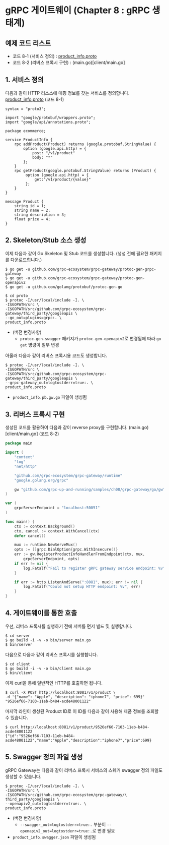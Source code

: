# gRPC 게이트웨이 (Chapter 8 : gRPC 생태계)

## 예제 코드 리스트
- 코드 8-1 (서비스 정의) : [product_info.proto](proto/product_info.proto)
- 코드 8-2 (리버스 프록시 구현) : (main.go)[client/main.go]

## 1. 서비스 정의
다음과 같이 HTTP 리소스에 매핑 정보를 갖는 서비스를 정의합니다. [product_info.proto](proto/product_info.proto) (코드 8-1)
```
syntax = "proto3";

import "google/protobuf/wrappers.proto";
import "google/api/annotations.proto";

package ecommerce;

service ProductInfo {
    rpc addProduct(Product) returns (google.protobuf.StringValue) {
        option (google.api.http) = {
            post: "/v1/product"
            body: "*"
        };
    }
    rpc getProduct(google.protobuf.StringValue) returns (Product) {
         option (google.api.http) = {
             get:"/v1/product/{value}"
         };
    }
}

message Product {
    string id = 1;
    string name = 2;
    string description = 3;
    float price = 4;
}
```

## 2. Skeleton/Stub 소스 생성

이제 다음과 같이 Go Skeleton 및 Stub 코드를 생성합니다. (생성 전에 필요한 패키지를 다운로드힙니다.)

```shell
$ go get -u github.com/grpc-ecosystem/grpc-gateway/protoc-gen-grpc-gateway
$ go get -u github.com/grpc-ecosystem/grpc-gateway/protoc-gen-openapiv2
$ go get -u github.com/golang/protobuf/protoc-gen-go

$ cd proto
$ protoc -I/usr/local/include -I. \
-I$GOPATH/src \
-I$GOPATH/src/github.com/grpc-ecosystem/grpc-gateway/third_party/googleapis \
--go_out=plugins=grpc:. \
product_info.proto
```
- (버전 변경사항)
    - `protoc-gen-swagger` 패키지가 `protoc-gen-openapiv2`로 변경됨에 따라 `go get` 명령이 일부 변경

아울러 다음과 같이 리버스 프록시용 코드도 생성합니다.
```shell
$ protoc -I/usr/local/include -I. \
-I$GOPATH/src \
-I$GOPATH/src/github.com/grpc-ecosystem/grpc-gateway/third_party/googleapis \
--grpc-gateway_out=logtostderr=true:. \
product_info.proto
```
- `product_info.pb.gw.go` 파일이 생성됨


## 3. 리버스 프록시 구현
생성된 코드를 활용하여 다음과 같이 reverse proxy를 구현합니다. (main.go)[client/main.go] (코드 8-2)

```go
package main

import (
	"context"
	"log"
	"net/http"

	"github.com/grpc-ecosystem/grpc-gateway/runtime"
	"google.golang.org/grpc"

    gw "github.com/grpc-up-and-running/samples/ch08/grpc-gateway/go/gw"
)

var (
	grpcServerEndpoint = "localhost:50051"
)

func main() {
	ctx := context.Background()
	ctx, cancel := context.WithCancel(ctx)
	defer cancel()

	mux := runtime.NewServeMux()
	opts := []grpc.DialOption{grpc.WithInsecure()}
	err := gw.RegisterProductInfoHandlerFromEndpoint(ctx, mux,
		grpcServerEndpoint, opts)
	if err != nil {
		log.Fatalf("Fail to register gRPC gateway service endpoint: %v", err)
	}

	if err := http.ListenAndServe(":8081", mux); err != nil {
		log.Fatalf("Could not setup HTTP endpoint: %v", err)
	}
}
```

## 4. 게이트웨이를 통한 호출
우선, 리버스 프록시를 실행하기 전에 서버를 먼저 빌드 및 실행합니다.

```shell
$ cd server
$ go build -i -v -o bin/server main.go
$ bin/server
```

다음으로 다음과 같이 리버스 프록시를 실행합니다.
```shell
$ cd client
$ go build -i -v -o bin/client main.go
$ bin/client
```

이제 curl을 통해 일반적인 HTTP를 호출하면 됩니다.
```shell
$ curl -X POST http://localhost:8081/v1/product \
-d '{"name": "Apple", "description": "iphone7", "price": 699}'
"9526ef66-7103-11eb-b484-acde48001122"
```

마지막 라인이 생성된 Product ID로 이 ID를 다음과 같이 사용해 제품 정보를 조회할 수 있습니다.
```shell
$ curl http://localhost:8081/v1/product/9526ef66-7103-11eb-b484-acde48001122
{"id":"9526ef66-7103-11eb-b484-acde48001122","name":"Apple","description":"iphone7","price":699}
```


## 5. Swagger 정의 파일 생성
gRPC Gateway는 다음과 같이 리버스 프록시 서비스의 스웨거 swagger 정의 파일도 생성할 수 있습니다.
```shell
$ protoc -I/usr/local/include -I. \
-I$GOPATH/src \
-I$GOPATH/src/github.com/grpc-ecosystem/grpc-gateway/\
third_party/googleapis \
--openapiv2_out=logtostderr=true:. \
product_info.proto
```
- (버전 변경사항)
    - `--swagger_out=logtostderr=true:.` 부분이 `--openapiv2_out=logtostderr=true:.`로 변경 필요
- `product_info.swagger.json` 파일이 생성됨

